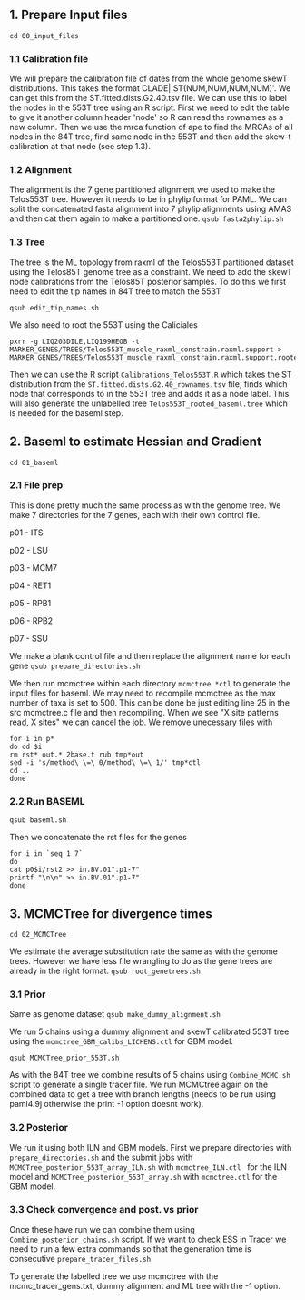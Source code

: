 ## 1. Prepare Input files
`cd 00_input_files`

### 1.1 Calibration file
We will prepare the calibration file of dates from the whole genome skewT distributions. This takes the format CLADE|'ST(NUM,NUM,NUM,NUM)'. We can get this from the ST.fitted.dists.G2.40.tsv file. We can use this to label the nodes in the 553T tree using an R script. First we need to edit the table to give it another column header 'node' so R can read the rownames as a new column. Then we use the mrca function of ape to find the MRCAs of all nodes in the 84T tree, find same node in the 553T and then add the skew-t calibration at that node (see step 1.3).

### 1.2 Alignment
The alignment is the 7 gene partitioned alignment we used to make the Telos553T tree. However it needs to be in phylip format for PAML. We can split the concatenated fasta alignment into 7 phylip alignments using AMAS and then cat them again to make a partitioned one.
`qsub fasta2phylip.sh`

### 1.3 Tree
The tree is the ML topology from raxml of the Telos553T partitioned dataset using the Telos85T genome tree as a constraint. We need to add the skewT node calibrations from the Telos85T posterior samples. To do this we first need to edit the tip names in 84T tree to match the 553T

`qsub edit_tip_names.sh`

We also need to root the 553T using the Caliciales
```
pxrr -g LIQ203DILE,LIQ199HEOB -t MARKER_GENES/TREES/Telos553T_muscle_raxml_constrain.raxml.support > MARKER_GENES/TREES/Telos553T_muscle_raxml_constrain.raxml.support.rooted.tree
```
Then we can use the R script `Calibrations_Telos553T.R` which takes the ST distribution from the `ST.fitted.dists.G2.40_rownames.tsv` file, finds which node that corresponds to in the 553T tree and adds it as a node label. This will also generate the unlabelled tree `Telos553T_rooted_baseml.tree` which is needed for the baseml step.


## 2. Baseml to estimate Hessian and Gradient
`cd 01_baseml`
### 2.1 File prep
This is done pretty much the same process as with the genome tree. We make 7 directories for the 7 genes, each with their own control file.

p01 - ITS

p02 - LSU

p03 - MCM7

p04 - RET1

p05 - RPB1

p06 - RPB2

p07 - SSU

We make a blank control file and then replace the alignment name for each gene
`qsub prepare_directories.sh`

We then run mcmctree within each directory `mcmctree *ctl` to generate the input files for baseml. We may need to recompile mcmctree as the max number of taxa is set to 500. This can be done be just editing line 25 in the src mcmctree.c file and then recompiling. When we see "X site patterns read, X sites" we can cancel the job. We remove unecessary files with
```
for i in p*
do cd $i
rm rst* out.* 2base.t rub tmp*out
sed -i 's/method\ \=\ 0/method\ \=\ 1/' tmp*ctl
cd ..
done
```

### 2.2 Run BASEML

`qsub baseml.sh`

Then we concatenate the rst files for the genes
```
for i in `seq 1 7`
do
cat p0$i/rst2 >> in.BV.01".p1-7"
printf "\n\n" >> in.BV.01".p1-7"
done
```

## 3. MCMCTree for divergence times
`cd 02_MCMCTree`

We estimate the average substitution rate the same as with the genome trees. However we have less file wrangling to do as the gene trees are already in the right format.
`qsub root_genetrees.sh`

### 3.1 Prior
Same as genome dataset
`qsub make_dummy_alignment.sh`

We run 5 chains using a dummy alignment and skewT calibrated 553T tree using the `mcmctree_GBM_calibs_LICHENS.ctl` for GBM model.

`qsub MCMCTree_prior_553T.sh`

As with the 84T tree we combine results of 5 chains using `Combine_MCMC.sh` script to generate a single tracer file. We run MCMCtree again on the combined data to get a tree with branch lengths (needs to be run using paml4.9j otherwise the print -1 option doesnt work).

### 3.2 Posterior
We run it using both ILN and GBM models. First we prepare directories with `prepare_directories.sh` and the submit jobs with `MCMCTree_posterior_553T_array_ILN.sh` with `mcmctree_ILN.ctl ` for the ILN model and `MCMCTree_posterior_553T_array.sh` with `mcmctree.ctl` for the GBM model.

### 3.3 Check convergence and post. vs prior

Once these have run we can combine them using `Combine_posterior_chains.sh` script. If we want to check ESS in Tracer we need to run a few extra commands so that the generation time is consecutive `prepare_tracer_files.sh`

To generate the labelled tree we use mcmctree with the mcmc_tracer_gens.txt, dummy alignment and ML tree with the -1 option.
